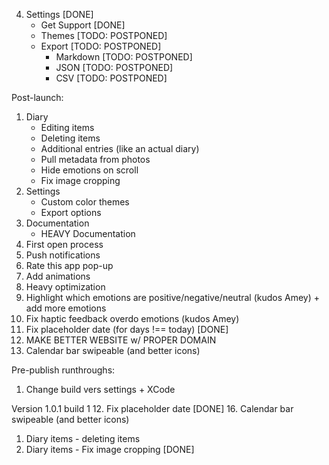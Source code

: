 4. Settings [DONE]
	- Get Support [DONE]
	- Themes [TODO: POSTPONED]
	- Export [TODO: POSTPONED]
		- Markdown [TODO: POSTPONED]
		- JSON [TODO: POSTPONED]
		- CSV [TODO: POSTPONED]

Post-launch: 
1. Diary
	- Editing items
	- Deleting items
	- Additional entries (like an actual diary)
	- Pull metadata from photos
	- Hide emotions on scroll
	- Fix image cropping
3. Settings
	- Custom color themes
	- Export options
4. Documentation
	- HEAVY Documentation
5. First open process
6. Push notifications
7. Rate this app pop-up
8. Add animations
9. Heavy optimization
10. Highlight which emotions are positive/negative/neutral (kudos Amey) + add more emotions
11. Fix haptic feedback overdo emotions (kudos Amey)
12. Fix placeholder date (for days !== today) [DONE]
13. MAKE BETTER WEBSITE w/ PROPER DOMAIN
14. Calendar bar swipeable (and better icons)

Pre-publish runthroughs:
1. Change build vers settings + XCode

Version 1.0.1 build 1
12. Fix placeholder date [DONE]
16. Calendar bar swipeable (and better icons)
1. Diary items - deleting items
1. Diary items - Fix image cropping [DONE]
